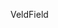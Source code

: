 <span data-ttu-id="93133-101">Veld</span><span class="sxs-lookup"><span data-stu-id="93133-101">Field</span></span>
